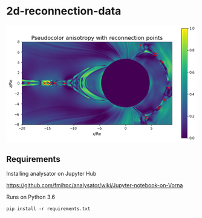 # 2d-reconnection-data

![](reconnection_points.png)

## Requirements

Installing analysator on Jupyter Hub

https://github.com/fmihpc/analysator/wiki/Jupyter-notebook-on-Vorna

Runs on Python 3.6

```
pip install -r requirements.txt
```
